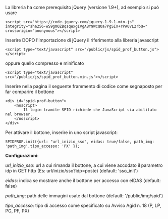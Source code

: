La libreria ha come prerequisito jQuery (versione 1.9+), ad esempio si può usare

```
<script src="https://code.jquery.com/jquery-1.9.1.min.js" integrity="sha256-wS9gmOZBqsqWxgIVgA8Y9WcQOa7PgSIX+rPA0VL2rbQ=" crossorigin="anonymous"></script>
```

Inserire DOPO l'importazione di jQuery il riferimento alla libreria javascript

```
<script type="text/javascript" src="/public/js/spid_prof_button.js"></script>
```

oppure quello compresso e minificato
 
``` 
<script type="text/javascript" src="/public/js/spid_prof_button.min.js"></script>
```

Inserire nella pagina il seguente frammento di codice come segnaposto per far comparire il bottone

```
<div id="spid-prof-button">
    <noscript>
        Il login tramite SPID richiede che JavaScript sia abilitato nel browser.
    </noscript>
</div>
```

Per attivare il bottone, inserire in uno script javascript:

```
SPIDPROF.init({url: "url_inizio_sso", eidas: true/false, path_img: 'path_img',tipo_accesso: 'PX' });
```

**Configurazioni**:

*url_inizio_sso*: url a cui rimanda il bottone, a cui viene accodato il parametro idp in GET http (Es: url/inizio/sso?idp=poste) (default: 'sso_init')

*eidas*: indica se mostrare anche il bottone per accesso con eIDAS (default: false)

*path_img*: path delle immagini usate dal bottone (default: '/public/img/spid')

*tipo_accesso*: tipo di accesso come specificato su Avviso Agid n. 18 (P, LP, PG, PF, PX)
